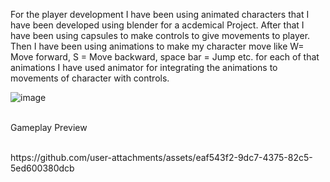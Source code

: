 For the player development I have been using animated characters that I have been developed using blender for a acdemical Project. After that I have been using capsules to make controls to give movements to player.
Then I have been using animations to make my character move like W= Move forward, S = Move backward, space bar = Jump etc. for each of that animations I have used animator for integrating the animations to movements of character with controls.

![image](https://github.com/user-attachments/assets/082518fc-7f5e-4c2b-a044-04b276af1906)
<br><br>



<p>Gameplay Preview</p><br>
https://github.com/user-attachments/assets/eaf543f2-9dc7-4375-82c5-5ed600380dcb

